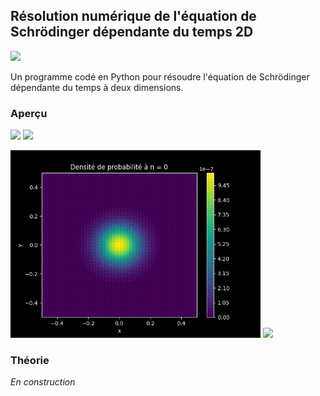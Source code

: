 ## Résolution numérique de l'équation de Schrödinger dépendante du temps 2D

![](https://img.shields.io/badge/Language-Python-blue.png)

Un programme codé en Python pour résoudre l'équation de Schrödinger dépendante du temps à deux dimensions.

### Aperçu

<p float="left">
  <img src="resources//2D_Time_Dependant_Schrodinger_Equation.gif"  width="400" />
  <img src="resources//3D_Time_Dependant_Schrodinger_Equation.gif"  width="400" />
</p>

<p float="left">
  <img src="test1//2D_Time_Independant_Schrodinger_Equation.gif"  width="400" />
  <img src="test1//3D_Time_Independant_Schrodinger_Equation.gif"  width="400" />
</p>

### Théorie

*En construction*
